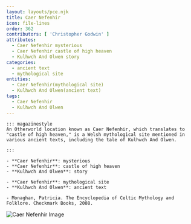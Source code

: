 ```yaml
---
layout: layouts/pce.njk
title: Caer Nefenhir
icon: file-lines
order: 362
contributors: [ 'Christopher Godwin' ]
attributes:
  - Caer Nefenhir mysterious
  - Caer Nefenhir castle of high heaven
  - Kulhwch And Olwen story
categories:
  - ancient text
  - mythological site
entities:
  - Caer Nefenhir(mythological site)
  - Kulhwch And Olwen(ancient text)
tags:
  - Caer Nefenhir
  - Kulhwch And Olwen
---
```

``` tab [group1:Info]
::: magazinestyle
An Otherworld location known as Caer Nefenhir, which translates to "castle of high heaven," is a Welsh mythological site mentioned in various ancient texts, including the tale of Kulhwch And Olwen.

:::
```
``` tab [group1:Attributes]
- **Caer Nefenhir**: mysterious
- **Caer Nefenhir**: castle of high heaven
- **Kulhwch And Olwen**: story
```
``` tab [group1:Entities]
- **Caer Nefenhir**: mythological site
- **Kulhwch And Olwen**: ancient text
```
``` tab [group1:Sources]
- Monaghan, Patricia. The Encyclopedia of Celtic Mythology and Folklore. Checkmark Books, 2008.
```
![Caer Nefenhir Image]([None])

